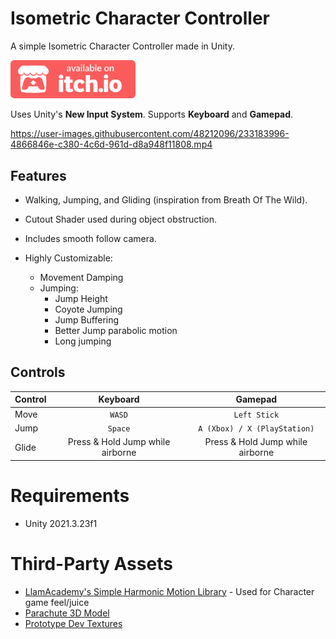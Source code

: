# Isometric Character Controller
A simple Isometric Character Controller made in Unity.

[<img alt="Available on itch.io" src="https://github.com/EmreDogann/Repository-Resources/blob/master/Badges/itchio-color.png?raw=true" width="200" />](https://emredogan.itch.io/isometric-character-controller-unity)

Uses Unity's **New Input System**. Supports **Keyboard** and **Gamepad**.

https://user-images.githubusercontent.com/48212096/233183996-4866846e-c380-4c6d-961d-d8a948f11808.mp4

## Features

- Walking, Jumping, and Gliding (inspiration from Breath Of The Wild).

- Cutout Shader used during object obstruction.

- Includes smooth follow camera.
- Highly Customizable:
  - Movement Damping
  - Jumping:
    - Jump Height
    - Coyote Jumping
    - Jump Buffering
    - Better Jump parabolic motion
    - Long jumping

## Controls
| Control | Keyboard | Gamepad |
| :---    |  :---:   |   :---:  |
| Move    | `WASD`     | `Left Stick` |
| Jump    | `Space`    | `A (Xbox) / X (PlayStation)` |
| Glide   | Press & Hold Jump while airborne | Press & Hold Jump while airborne

# Requirements
- Unity 2021.3.23f1

# Third-Party Assets
- [LlamAcademy's Simple Harmonic Motion Library](https://github.com/llamacademy/juicy-springs) - Used for Character game feel/juice
- [Parachute 3D Model](https://sketchfab.com/3d-models/parachute-40a814b7159c4b82b4ae1c17eae69f84)
- [Prototype Dev Textures](https://assetstore.unity.com/packages/2d/textures-materials/gridbox-prototype-materials-129127)
